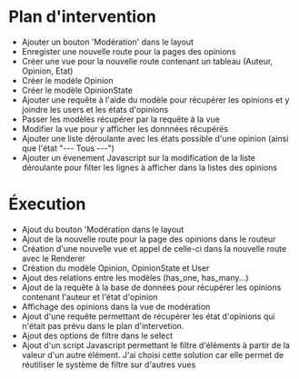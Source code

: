 # Plan d'intervention
 - Ajouter un bouton 'Modération' dans le layout
 - Enregister une nouvelle route pour la pages des opinions
 - Créer une vue pour la nouvelle route contenant un tableau (Auteur, Opinion, Etat)
 - Créer le modèle Opinion 
 - Créer le modèle OpinionState
 - Ajouter une requête à l'aide du modèle pour récupérer les opinions et y joindre les users et les états d'opinions
 - Passer les modèles récupérer par la requête à la vue
 - Modifier la vue pour y afficher les donnnées récupérés
 - Ajouter une liste déroulante avec les états possible d'une opinion (ainsi que l'état "--- Tous ---")
 - Ajouter un évenement Javascript sur la modification de la liste déroulante pour filter les lignes à afficher dans la listes des opinions

# Éxecution
 - Ajout du bouton 'Modération dans le layout
 - Ajout de la nouvelle route pour la page des opinions dans le routeur
 - Création d'une nouvelle vue et appel de celle-ci dans la nouvelle route avec le Renderer
 - Création du modèle Opinion, OpinionState et User
 - Ajout des relations entre les modèles (has_one, has_many...)
 - Ajout de la requête à la base de données pour récupérer les opinions contenant l'auteur et l'état d'opinion
 - Affichage des opinions dans la vue de modération
 - Ajout d'une requête permettant de récupérer les état d'opinions qui n'était pas prévu dans le plan d'intervetion.
 - Ajout des options de filtre dans le select
 - Ajout d'un script Javascript permettant le filtre d'éléments à partir de la valeur d'un autre élément. J'ai choisi cette solution car elle permet de réutiliser le système de filtre sur d'autres vues